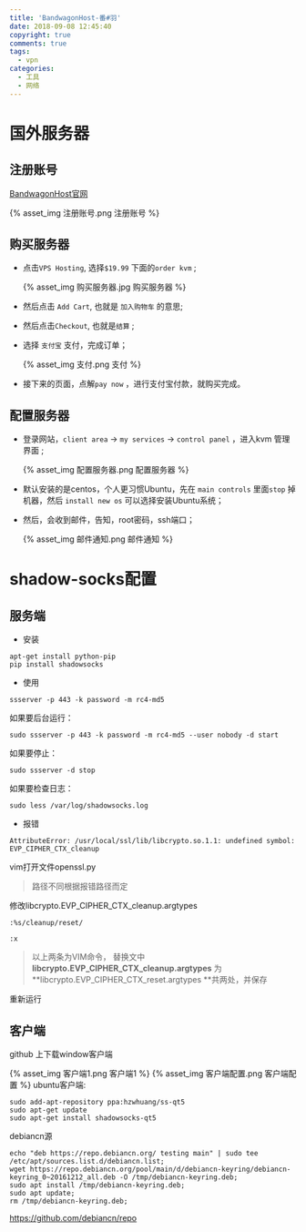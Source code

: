 ```yaml
---
title: 'BandwagonHost-番#羽'
date: 2018-09-08 12:45:40
copyright: true
comments: true
tags:
  - vpn
categories:
  - 工具
  - 网络
---
```


# 国外服务器

## 注册账号

[BandwagonHost官网](https://www.bwh1.net/clientarea.php)

{% asset_img 注册账号.png 注册账号 %}

## 购买服务器

- 点击`VPS Hosting`, 选择`$19.99` 下面的`order kvm` ;

  {% asset_img 购买服务器.jpg 购买服务器 %}

- 然后点击 `Add Cart`, 也就是 `加入购物车` 的意思;

- 然后点击`Checkout`, 也就是`结算` ;

- 选择 `支付宝` 支付，完成订单；

   {% asset_img 支付.png 支付 %}


- 接下来的页面，点解`pay now` ，进行支付宝付款，就购买完成。

## 配置服务器

- 登录网站，`client area` -> `my services` -> `control panel`  ，进入kvm 管理界面 ;

  {% asset_img 配置服务器.png 配置服务器 %}

- 默认安装的是centos，个人更习惯Ubuntu，先在 `main controls` 里面`stop` 掉机器，然后 `install new os` 可以选择安装Ubuntu系统；

- 然后，会收到邮件，告知，root密码，ssh端口；

  {% asset_img 邮件通知.png 邮件通知 %}

# shadow-socks配置

## 服务端

- 安装

```shell
apt-get install python-pip
pip install shadowsocks
```



- 使用



 ```shell
ssserver -p 443 -k password -m rc4-md5
 ```

  

如果要后台运行：

  ```shell
sudo ssserver -p 443 -k password -m rc4-md5 --user nobody -d start
  ```

  

如果要停止：

  ```shell
sudo ssserver -d stop

  ```

 

 如果要检查日志：

```shell
sudo less /var/log/shadowsocks.log
```



- 报错



```
AttributeError: /usr/local/ssl/lib/libcrypto.so.1.1: undefined symbol: EVP_CIPHER_CTX_cleanup
```

 

vim打开文件openssl.py

> 路径不同根据报错路径而定

 修改libcrypto.EVP_CIPHER_CTX_cleanup.argtypes

`:%s/cleanup/reset/`

`:x`

> 以上两条为VIM命令， 替换文中**libcrypto.EVP_CIPHER_CTX_cleanup.argtypes** 为**libcrypto.EVP_CIPHER_CTX_reset.argtypes **共两处，并保存



重新运行

## 客户端

github 上下载window客户端

{% asset_img 客户端1.png 客户端1 %}
{% asset_img 客户端配置.png 客户端配置 %}
ubuntu客户端:

```shell
sudo add-apt-repository ppa:hzwhuang/ss-qt5
sudo apt-get update
sudo apt-get install shadowsocks-qt5
```

debiancn源
```shell
echo "deb https://repo.debiancn.org/ testing main" | sudo tee /etc/apt/sources.list.d/debiancn.list;
wget https://repo.debiancn.org/pool/main/d/debiancn-keyring/debiancn-keyring_0~20161212_all.deb -O /tmp/debiancn-keyring.deb;
sudo apt install /tmp/debiancn-keyring.deb;
sudo apt update;
rm /tmp/debiancn-keyring.deb;
```
https://github.com/debiancn/repo
